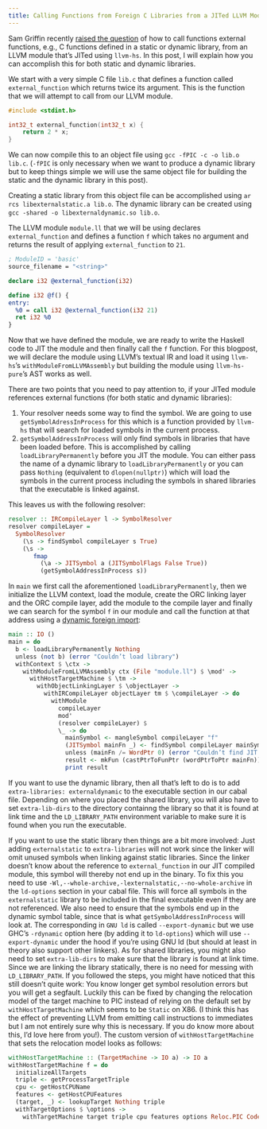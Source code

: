 ```yaml
---
title: Calling Functions from Foreign C Libraries from a JITed LLVM Module
---
```


Sam Griffin recently [raised the
question](https://github.com/llvm-hs/llvm-hs/issues/193) of how to
call functions external functions, e.g., C functions defined in a
static or dynamic library, from an LLVM module that’s JITed using
`llvm-hs`. In this post, I will explain how you can accomplish this
for both static and dynamic libraries.

We start with a very simple C file `lib.c` that defines a function
called `external_function` which returns twice its argument. This is
the function that we will attempt to call from our LLVM module.

```c
#include <stdint.h>

int32_t external_function(int32_t x) {
    return 2 * x;
}
```

We can now compile this to an object file using `gcc -fPIC -c -o lib.o
lib.c`. (`-fPIC` is only necessary when we want to produce a dynamic
library but to keep things simple we will use the same object file for
building the static and the dynamic library in this post).

Creating a static library from this object file can be accomplished
using `ar rcs libexternalstatic.a lib.o`. The dynamic library can be
created using `gcc -shared -o libexternaldynamic.so lib.o`.

The LLVM module `module.ll` that we will be using declares
`external_function` and defines a function `f` which takes no argument
and returns the result of applying `external_function` to `21`.

```LLVM
; ModuleID = 'basic'
source_filename = "<string>"

declare i32 @external_function(i32)

define i32 @f() {
entry:
  %0 = call i32 @external_function(i32 21)
  ret i32 %0
}
```

Now that we have defined the module, we are ready to write the Haskell
code to JIT the module and then finally call the `f` function. For
this blogpost, we will declare the module using LLVM’s textual IR and
load it using `llvm-hs`’s `withModuleFromLLVMAssembly` but building
the module using `llvm-hs-pure`’s AST works as well.

There are two points that you need to pay attention to, if your JITed
module references external functions (for both static and dynamic
libraries):

1. Your resolver needs some way to find the symbol. We are going to
   use `getSymbolAdressInProcess` for this which is a function
   provided by `llvm-hs` that will search for loaded symbols in the
   current process.
2. `getSymbolAddressInProcess` will only find symbols in libraries
   that have been loaded before. This is accomplished by calling
   `loadLibraryPermanently` before you JIT the module. You can either
   pass the name of a dynamic library to `loadLibraryPermanently` or
   you can pass `Nothing` (equivalent to `dlopen(nullptr)`) which will
   load the symbols in the current process including the symbols in
   shared libraries that the executable is linked against.

This leaves us with the following resolver:
```haskell
resolver :: IRCompileLayer l -> SymbolResolver
resolver compileLayer =
  SymbolResolver
    (\s -> findSymbol compileLayer s True)
    (\s ->
       fmap
         (\a -> JITSymbol a (JITSymbolFlags False True))
         (getSymbolAddressInProcess s))
```         

In `main` we first call the aforementioned `loadLibraryPermanently`,
then we initialize the LLVM context, load the module, create the ORC
linking layer and the ORC compile layer, add the module to the compile
layer and finally we can search for the symbol `f` in our module and
call the function at that address using a [dynamic foreign
import](https://www.haskell.org/onlinereport/haskell2010/haskellch8.html#x15-1620008.5.1):

```haskell
main :: IO ()
main = do
  b <- loadLibraryPermanently Nothing
  unless (not b) (error "Couldn’t load library")
  withContext $ \ctx ->
    withModuleFromLLVMAssembly ctx (File "module.ll") $ \mod' ->
      withHostTargetMachine $ \tm ->
        withObjectLinkingLayer $ \objectLayer ->
          withIRCompileLayer objectLayer tm $ \compileLayer -> do
            withModule
              compileLayer
              mod'
              (resolver compileLayer) $
              \_ -> do
                mainSymbol <- mangleSymbol compileLayer "f"
                (JITSymbol mainFn _) <- findSymbol compileLayer mainSymbol True
                unless (mainFn /= WordPtr 0) (error "Couldn’t find JIT symbol")
                result <- mkFun (castPtrToFunPtr (wordPtrToPtr mainFn))
                print result
```

If you want to use the dynamic library, then all that’s left to do is
to add `extra-libraries: externaldynamic` to the executable section in
our cabal file. Depending on where you placed the shared library, you
will also have to set `extra-lib-dirs` to the directory containng the
library so that it is found at link time and the `LD_LIBRARY_PATH`
environment variable to make sure it is found when you run the
executable.

If you want to use the static library then things are a bit more
involved: Just adding `externalstatic` to `extra-libraries` will not
work since the linker will omit unused symbols when linking against
static libraries. Since the linker doesn’t know about the reference to
`external_function` in our JIT compiled module, this symbol will
thereby not end up in the binary. To fix this you need to use
`-Wl,--whole-archive,-lexternalstatic,--no-whole-archive` in the
`ld-options` section in your cabal file. This will force all symbols
in the `externalstatic` library to be included in the final executable
even if they are not referenced. We also need to ensure that the
symbols end up in the dynamic symbol table, since that is what
`getSymbolAddressInProcess` will look at. The corresponding in `GNU
ld` is called `--export-dynamic` but we use GHC’s `-rdynamic` option
here (by adding it to `ld-options`) which will use `--export-dynamic`
under the hood if you’re using GNU ld (but should at least in theory
also support other linkers). As for shared libraries, you might also
need to set `extra-lib-dirs` to make sure that the library is found at
link time. Since we are linking the library statically, there is no
need for messing with `LD_LIBRARY_PATH`. If you followed the steps,
you might have noticed that this still doesn’t quite work: You know
longer get symbol resolution errors but you will get a segfault.
Luckily this can be fixed by changing the relocation model of the
target machine to PIC instead of relying on the default set by
`withHostTargetMachine` which seems to be `Static` on X86. (I think
this has the effect of preventing LLVM from emitting call instructions
to immediates but I am not entirely sure why this is necessary. If you
do know more about this, I’d love here from you!).  The custom version
of `withHostTargetMachine` that sets the relocation model looks as
follows:

```haskell
withHostTargetMachine :: (TargetMachine -> IO a) -> IO a
withHostTargetMachine f = do
  initializeAllTargets
  triple <- getProcessTargetTriple
  cpu <- getHostCPUName
  features <- getHostCPUFeatures
  (target, _) <- lookupTarget Nothing triple
  withTargetOptions $ \options ->
    withTargetMachine target triple cpu features options Reloc.PIC CodeModel.Default CodeGenOpt.Default f
```
